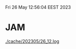 Fri 26 May 12:56:04 EEST 2023
# JAM
<a href='./cache/202305/26_12.log'>./cache/202305/26_12.log</a>
